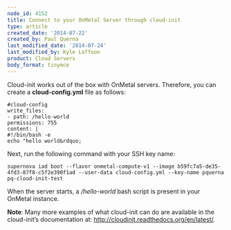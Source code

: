 ```yaml
---
node_id: 4152
title: Connect to your OnMetal Server through cloud-init
type: article
created_date: '2014-07-22'
created_by: Paul Querna
last_modified_date: '2014-07-24'
last_modified_by: Kyle Laffoon
product: Cloud Servers
body_format: tinymce
---
```


Cloud-init works out of the box with OnMetal servers. Therefore, you can
create a **cloud-config.yml** file as follows:

    #cloud-config
    write_files:
    - path: /hello-world
    permissions: 755
    content: |
    #!/bin/bash -e
    echo "hello world&rdquo;

Next, run the following command with your SSH key name:

    supernova iad boot --flavor onmetal-compute-v1 --image b59fc7a5-de35-4fd3-87f8-c5f2e390f1ad --user-data cloud-config.yml --key-name pquerna
    pq-cloud-init-test

When the server starts, a */hello-world* bash script is present in your
OnMetal instance.

**Note**: Many more examples of what cloud-init can do are available in
the cloud-init&rsquo;s documentation at:
<http://cloudinit.readthedocs.org/en/latest/>.

